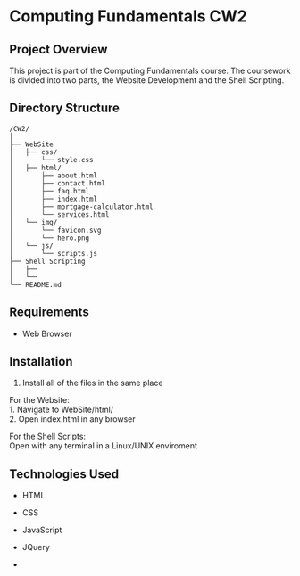 # Computing Fundamentals CW2

## Project Overview
This project is part of the Computing Fundamentals course. The coursework is divided into two parts, the Website Development and the Shell Scripting. 

## Directory Structure
```
/CW2/
│
├── WebSite
│   ├── css/
│       └── style.css
│   ├── html/
│       ├── about.html
│       ├── contact.html
│       ├── faq.html
│       ├── index.html
│       ├── mortgage-calculator.html
│       └── services.html
│   └── img/
│       └── favicon.svg
│       └── hero.png
│   └── js/
│       └── scripts.js
├── Shell Scripting
│   ├── 
│   └── 
└── README.md
```

## Requirements
- Web Browser

## Installation
1. Install all of the files in the same place

For the Website: <br>
    1. Navigate to WebSite/html/ <br>
    2. Open index.html in any browser

For the Shell Scripts: <br>
    Open with any terminal in a Linux/UNIX enviroment


## Technologies Used
- HTML
- CSS
- JavaScript
- JQuery

- 

